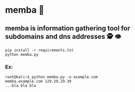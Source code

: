# memba :snake:
## memba is information gathering tool for subdomains and dns addresses :detective: :eye:
```
pip install -r requirements.txt
python memba.py
```
### Ex:
```
root@kali~$ python memba.py -u example.com
memba.example.com 129.29.29.39
...bla bla bla
```
